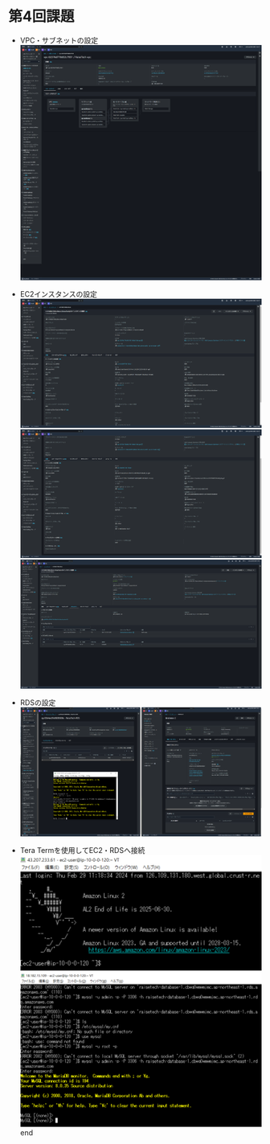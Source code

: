 # 第4回課題
- VPC・サブネットの設定  
  ![VPC settings](/images/RaiseTech-VPC-1.png)

- EC2インスタンスの設定  
  ![EC2 overview](/images/EC2-overview-1.png)  
  ![EC2 description](/images/EC2-description-1.png)  
  ![EC2 security](/images/EC2-updateRule-2.png)

- RDSの設定  
  ![RDS settings3](/images/RDS-securitygloup.png)  

- Tera Termを使用してEC2・RDSへ接続  
  ![TeraTerm1](/images/EC2-login.png)
  ![TeraTerm2](/images/EC2-RDS-MYSQL.png)  
end